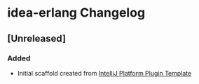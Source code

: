 <!-- Keep a Changelog guide -> https://keepachangelog.com -->

# idea-erlang Changelog

## [Unreleased]
### Added
- Initial scaffold created from [IntelliJ Platform Plugin Template](https://github.com/JetBrains/intellij-platform-plugin-template)
